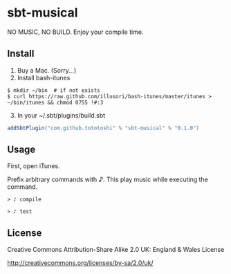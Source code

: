# sbt-musical

NO MUSIC, NO BUILD. Enjoy your compile time.

## Install

 1. Buy a Mac. (Sorry...)
 2. Install bash-itunes

```
$ mkdir ~/bin  # if not exists
$ curl https://raw.github.com/illusori/bash-itunes/master/itunes > ~/bin/itunes && chmod 0755 !#:3
```

 3. In your ~/.sbt/plugins/build.sbt

```scala
addSbtPlugin("com.github.tototoshi" % "sbt-musical" % "0.1.0")
```

## Usage

First, open iTunes.

Prefix arbitrary commands with ♪. This play music while executing the command.

```
> ♪ compile
```

```
> ♪ test
```


## License

Creative Commons Attribution-Share Alike 2.0 UK: England &amp; Wales License

http://creativecommons.org/licenses/by-sa/2.0/uk/
